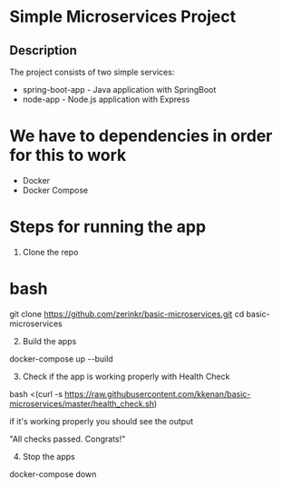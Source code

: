 # Simple Microservices Project

## Description

The project consists of two simple services:
 - spring-boot-app - Java application with SpringBoot
 - node-app - Node.js application with Express

# We have to dependencies in order for this to work

- Docker
- Docker Compose

# Steps for running the app

1. Clone the repo

# bash

git clone https://github.com/zerinkr/basic-microservices.git
cd basic-microservices

2. Build the apps

docker-compose up --build


3. Check if the app is working properly with Health Check

bash <(curl -s https://raw.githubusercontent.com/kkenan/basic-microservices/master/health_check.sh)

if it's working properly you should see the output 

"All checks passed. Congrats!"

4. Stop the apps

docker-compose down